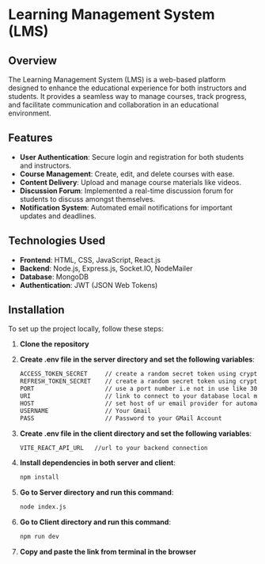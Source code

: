 # Learning Management System (LMS)

## Overview

The Learning Management System (LMS) is a web-based platform designed to enhance the educational experience for both instructors and students. It provides a seamless way to manage courses, track progress, and facilitate communication and collaboration in an educational environment.

## Features

- **User Authentication**: Secure login and registration for both students and instructors.
- **Course Management**: Create, edit, and delete courses with ease.
- **Content Delivery**: Upload and manage course materials like videos.
- **Discussion Forum**: Implemented a real-time discussion forum for students to discuss amongst themselves.
- **Notification System**: Automated email notifications for important updates and deadlines.

## Technologies Used

- **Frontend**: HTML, CSS, JavaScript, React.js
- **Backend**: Node.js, Express.js, Socket.IO, NodeMailer
- **Database**: MongoDB
- **Authentication**: JWT (JSON Web Tokens)

## Installation

To set up the project locally, follow these steps:

1. **Clone the repository**

2. **Create .env file in the server directory and set the following variables**:
   ```bash
   ACCESS_TOKEN_SECRET     // create a random secret token using crypto on node terminal
   REFRESH_TOKEN_SECRET    // create a random secret token using crypto on node terminal
   PORT                    // use a port number i.e not in use like 3000
   URI                     // link to connect to your database local mongodb uri or ATLAS
   HOST                    // set host of ur email provider for automated email like smtp.gmail.com
   USERNAME                // Your Gmail
   PASS                    // Password to your GMail Account
   ```
3. **Create .env file in the client directory and set the following variables**:
   ```bash
   VITE_REACT_API_URL   //url to your backend connection
   ```
4. **Install dependencies in both server and client**:
   ```bash
   npm install
   ```
5. **Go to Server directory and run this command**:
   ```bash
   node index.js
   ```
6. **Go to Client directory and run this command**:
   ```bash
   npm run dev
   ```
7. **Copy and paste the link from terminal in the browser**
